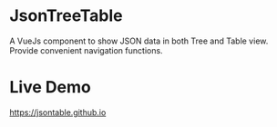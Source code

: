 # JsonTreeTable
A VueJs component to show JSON data in both Tree and Table view. Provide convenient navigation functions.

# Live Demo
https://jsontable.github.io
